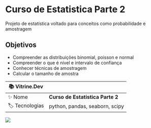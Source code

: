 # Curso de Estatistica Parte 2
Projeto de estatística voltado para conceitos como probabilidade e amostragem

## Objetivos
- Compreender as distribuições binomial, poisson e normal
- Compreender o que é nível e intervalo de confiança
- Conhecer técnicas de amostragem
- Calcular o tamanho de amostra

| :books: Vitrine.Dev |     |
| -------------  | --- |
| :sparkles: Nome        | **Curso de Estatistica Parte 2**
| :label: Tecnologias | python, pandas, seaborn, scipy

<!-- Inserir imagem com a #vitrinedev ao final do link -->
![](https://vitrinedev.s3.amazonaws.com/estatistica_2.png#vitrinedev)

